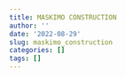 ```yaml
---
title: MASKIMO CONSTRUCTION
author: ''
date: '2022-08-29'
slug: maskimo_construction
categories: []
tags: []
---
```

